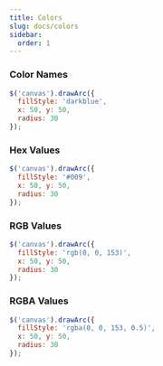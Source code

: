 ```yaml
---
title: Colors
slug: docs/colors
sidebar:
  order: 1
---
```


### Color Names

```js
$('canvas').drawArc({
  fillStyle: 'darkblue',
  x: 50, y: 50,
  radius: 30
});
```

### Hex Values

```js
$('canvas').drawArc({
  fillStyle: '#009',
  x: 50, y: 50,
  radius: 30
});
```

### RGB Values

```js
$('canvas').drawArc({
  fillStyle: 'rgb(0, 0, 153)',
  x: 50, y: 50,
  radius: 30
});
```

### RGBA Values

```js
$('canvas').drawArc({
  fillStyle: 'rgba(0, 0, 153, 0.5)',
  x: 50, y: 50,
  radius: 30
});
```
